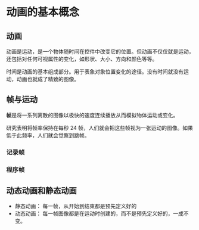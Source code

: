 # 动画的基本概念

## 动画

动画是运动，是一个物体随时间在控件中改变它的位置。但动画不仅仅就是运动，还包括对任何可视属性的变化，如形状、大小、方向和颜色等等。

时间是动画的基本组成部分。用于表象对象位置变化的途径。没有时间就没有运动，动画也就成了精致的图像。

## 帧与运动

**帧**是将一系列离散的图像以极快的速度连续播放从而模拟物体运动或变化。

研究表明将帧率保持在每秒 24 帧，人们就会把这些帧视为一张运动的图像。如果低于此频率，人们就会觉察到跳帧。

### 记录帧

### 程序帧

## 动态动画和静态动画

- 静态动画： 每一帧，从开始到结束都是预先定义好的
- 动态动画： 每一帧图像都是在运动时创建的，而不是预先定义好的，一成不变。
